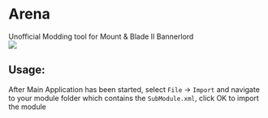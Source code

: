 # Arena
Unofficial Modding tool for Mount & Blade II Bannerlord  
![](https://i.imgur.com/z8PQDoz.png)
  
## Usage:  
After Main Application has been started, select `File` -> `Import` and navigate to your module folder which contains the `SubModule.xml`, click OK to import the module
